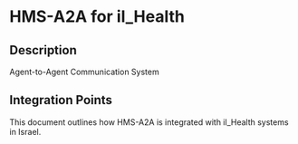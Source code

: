 # HMS-A2A for il_Health

## Description

Agent-to-Agent Communication System

## Integration Points

This document outlines how HMS-A2A is integrated with il_Health systems in Israel.
